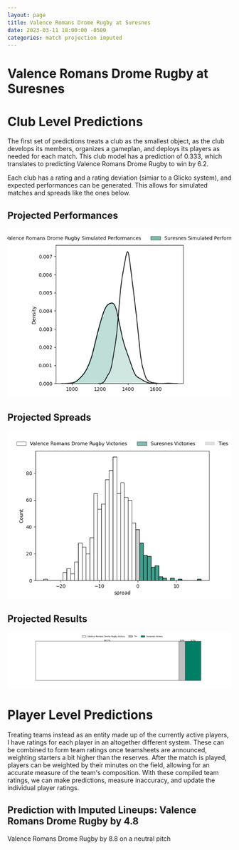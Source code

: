 ```yaml
---  
layout: page  
title: Valence Romans Drome Rugby at Suresnes  
date: 2023-03-11 18:00:00 -0500  
categories: match projection imputed  
---
```

# Valence Romans Drome Rugby at Suresnes

# Club Level Predictions


The first set of predictions treats a club as the smallest object, as the club develops its members, organizes a gameplan, and deploys its players as needed for each match. This club model has a prediction of 0.333, which translates to predicting Valence Romans Drome Rugby to win by 6.2.

Each club has a rating and a rating deviation (simiar to a Glicko system), and expected performances can be generated. This allows for simulated matches and spreads like the ones below.
## Projected Performances


![Projected Performances](plots/performances_2023-03-11-Suresnes-ValenceRomansDromeRugby.png)
## Projected Spreads


![Projected Spreads](plots/spreads_2023-03-11-Suresnes-ValenceRomansDromeRugby.png)
## Projected Results


![Projected Results](plots/resultbar_2023-03-11-Suresnes-ValenceRomansDromeRugby.png)
# Player Level Predictions


Treating teams instead as an entity made up of the currently active players, I have ratings for each player in an altogether different system. These can be combined to form team ratings once teamsheets are announced, weighting starters a bit higher than the reserves. After the match is played, players can be weighted by their minutes on the field, allowing for an accurate measure of the team's composition. With these compiled team ratings, we can make predictions, measure inaccuracy, and update the individual player ratings.
## Prediction with Imputed Lineups: Valence Romans Drome Rugby by 4.8


Valence Romans Drome Rugby by 8.8 on a neutral pitch

